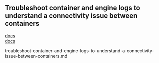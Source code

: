 ## Troubleshoot container and engine logs to understand a connectivity issue between containers

[docs](https://docs.docker.com/docker-for-mac/troubleshoot/#diagnosing-from-the-terminal)   
[docs](https://docs.docker.com/docker-for-windows/troubleshoot/)

troubleshoot-container-and-engine-logs-to-understand-a-connectivity-issue-between-containers.md
